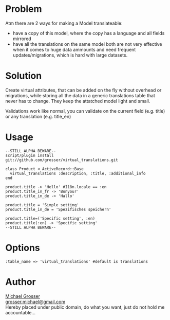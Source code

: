 Problem
=======
Atm there are 2 ways for making a Model translateable:
 - have a copy of this model, where the copy has a language and all fields mirrored
 - have all the translations on the same model
both are not very effective when it comes to huge data ammounts and need frequent updates/migrations, which is hard with large datasets.

Solution
========
Create virtual attributes, that can be added on the fly without overhead or migrations, while storing all the data in a generic translations table that never has to change.
They keep the attatched model light and small.

Validations work like normal, you can validate on the current field (e.g. title) or any translation (e.g. title_en)

Usage
=====
    --STILL ALPHA BEWARE--
    script/plugin install git://github.com/grosser/virtual_translations.git

    class Product < ActiveRecord::Base
      virtual_translations :description, :title, :additional_info
    end

    product.title -> 'Hello' #I18n.locale == :en
    product.title_in_fr -> 'Bonyour'
    product.title_in_de -> 'Hallo'

    product.title = 'Simple setting'
    product.title_in_de = 'Spezifisches speichern'

    product.title=('Specific setting', :en)
    product.title(:en) -> 'Specific setting'
    --STILL ALPHA BEWARE--

Options
=======
    :table_name => 'virtual_translations' #default is translations

Author
======
[Michael Grosser](http://pragmatig.wordpress.com)  
grosser.michael@gmail.com  
Hereby placed under public domain, do what you want, just do not hold me accountable...